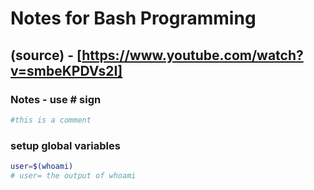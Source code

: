 # Notes for Bash Programming

## (source) - [https://www.youtube.com/watch?v=smbeKPDVs2I]

### Notes - use # sign

```bash
#this is a comment
```

### setup global variables

```bash
user=$(whoami)
# user= the output of whoami

```
